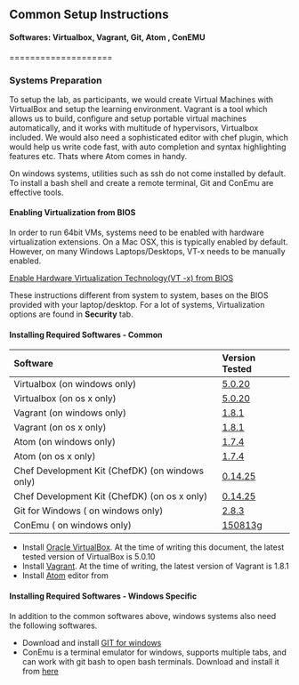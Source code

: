 ## Common  Setup Instructions
#### Softwares:  Virtualbox, Vagrant, Git, Atom , ConEMU
====================


### Systems Preparation

To setup the lab, as participants, we would create Virtual Machines with VirtualBox and setup the learning environment. Vagrant is a tool which allows us to build, configure and setup portable virtual machines automatically, and it works with multitude of hypervisors, Virtualbox included. We would also need a sophisticated  editor with chef plugin, which would help us write code fast, with auto completion and syntax highlighting features etc. Thats where Atom comes in handy.  

On windows systems, utilities such as ssh do not come installed by default. To install a bash shell and create a remote terminal, Git and ConEmu are effective tools.


#### Enabling Virtualization from BIOS

In order to run 64bit VMs, systems need to be enabled with hardware virtualization extensions. On a Mac OSX, this is typically enabled by default. However, on many Windows Laptops/Desktops, VT-x needs to be manually enabled.

[Enable Hardware Virtualization Technology(VT -x) from BIOS](https://docs.fedoraproject.org/en-US/Fedora/13/html/Virtualization_Guide/sect-Virtualization-Troubleshooting-Enabling_Intel_VT_and_AMD_V_virtualization_hardware_extensions_in_BIOS.html)

These instructions different from system to system, bases on the BIOS provided with your laptop/desktop. For a lot of systems, Virtualization options are found in **Security** tab.

#### Installing Required Softwares - Common



| Software  | Version Tested     |
| :------------- | :------------- |
| Virtualbox (on windows only)      | [5.0.20](http://download.virtualbox.org/virtualbox/5.0.20/VirtualBox-5.0.20-106931-Win.exe)      |
| Virtualbox (on os x only)      | [5.0.20](http://download.virtualbox.org/virtualbox/5.0.20/VirtualBox-5.0.20-106931-OSX.dmg)      |
| Vagrant (on windows only)| [1.8.1](https://releases.hashicorp.com/vagrant/1.8.1/vagrant_1.8.1.msi) |
| Vagrant (on os x only)| [1.8.1](https://releases.hashicorp.com/vagrant/1.8.1/vagrant_1.8.1.dmg) |
| Atom (on windows only) | [1.7.4](https://github.com/atom/atom/releases/download/v1.7.4/AtomSetup.exe)  | 
| Atom (on os x only)| [1.7.4](https://atom.io/download/mac) | 
| Chef Development Kit (ChefDK) (on windows only) | [0.14.25](https://packages.chef.io/stable/windows/2008r2/chefdk-0.14.25-1-x86.msi) |
| Chef Development Kit (ChefDK) (on os x only) | [0.14.25](https://packages.chef.io/stable/mac_os_x/10.11/chefdk-0.14.25-1.dmg) |
| Git for Windows ( on windows only) | [2.8.3](https://github.com/git-for-windows/git/releases/download/v2.8.3.windows.1/Git-2.8.3-64-bit.exe) |
| ConEmu ( on windows only) | [150813g](http://www.fosshub.com/ConEmu.html/ConEmu_150813g_English.paf.exe) |

* Install [Oracle VirtualBox](https://www.virtualbox.org/wiki/Downloads). At the
time of writing this document, the latest tested version of VirtualBox is 5.0.10
* Install [Vagrant](http://www.vagrantup.com/downloads). At the time of
writing, the latest version of Vagrant is 1.8.1
* Install [Atom](https://atom.io) editor from

#### Installing Required Softwares - Windows Specific

In addition to the common softwares above, windows systems also need the following softwares.

* Download and install  [GIT for windows](https://msysgit.googlecode.com/files/Git-1.9.0-preview20140217.exe)
* ConEmu is a terminal emulator for windows, supports multiple tabs, and can work with git bash to open bash terminals. Download and install it from [here]( http://www.fosshub.com/ConEmu.html/ConEmuSetup.150813g.exe)
